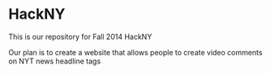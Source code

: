 HackNY
======

This is our repository for Fall 2014 HackNY

Our plan is to create a website that allows people to create video comments on NYT news headline tags
